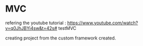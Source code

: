 # MVC
refering the youtube tutorial : https://www.youtube.com/watch?v=q0JhJBYi4sw&t=42s#   t e s t M V C 

creating project from the custom framework created.
 
 

